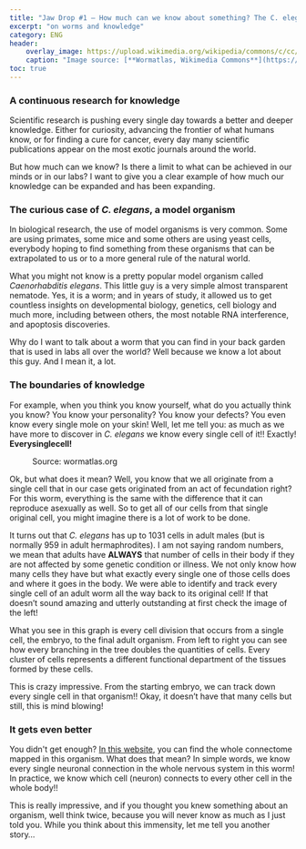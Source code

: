 ```yaml
---
title: "Jaw Drop #1 – How much can we know about something? The C. elegans story."
excerpt: "on worms and knowledge"
category: ENG
header:
    overlay_image: https://upload.wikimedia.org/wikipedia/commons/c/cc/Adult_Caenorhabditis_elegans.jpg
    caption: "Image source: [**Wormatlas, Wikimedia Commons**](https://upload.wikimedia.org/wikipedia/commons/c/cc/Adult_Caenorhabditis_elegans.jpg)"
toc: true
---
```

### A continuous research for knowledge
Scientific research is pushing every single day towards a better and deeper knowledge. Either for curiosity, advancing the frontier of what humans know, or for finding a cure for cancer, every day many scientific publications appear on the most exotic journals around the world.

But how much can we know? Is there a limit to what can be achieved in our minds or in our labs? I want to give you a clear example of how much our knowledge can be expanded and has been expanding.

### The curious case of _C. elegans_, a model organism
In biological research, the use of model organisms is very common. Some are using primates, some mice and some others are using yeast cells, everybody hoping to find something from these organisms that can be extrapolated to us or to a more general rule of the natural world.

What you might not know is a pretty popular model organism called _Caenorhabditis elegans_. This little guy is a very simple almost transparent nematode. Yes, it is a worm; and in years of study, it allowed us to get countless insights on developmental biology, genetics, cell biology and much more, including between others, the most notable RNA interference, and apoptosis discoveries.

Why do I want to talk about a worm that you can find in your back garden that is used in labs all over the world? Well because we know a lot about this guy. And I mean it, a lot.

### The boundaries of knowledge
For example, when you think you know yourself, what do you actually think you know? You know your personality? You know your defects? You even know every single mole on your skin! Well, let me tell you: as much as we have more to discover in _C. elegans_ we know every single cell of it!! Exactly! **Everysinglecell!**

<figure style="width: 300px" class="align-left">
        <img src="https://wormatlas.org/images/embryoniclineage.jpg" alt="">
        <figcaption>Source: wormatlas.org</figcaption>
</figure> 

Ok, but what does it mean? Well, you know that we all originate from a single cell that in our case gets originated from an act of fecundation right? For this worm, everything is the same with the difference that it can reproduce asexually as well. So to get all of our cells from that single original cell, you might imagine there is a lot of work to be done.

It turns out that _C. elegans_ has up to 1031 cells in adult males (but is normally 959 in adult hermaphrodites). I am not saying random numbers, we mean that adults have **ALWAYS** that number of cells in their body if they are not affected by some genetic condition or illness. We not only know how many cells they have but what exactly every single one of those cells does and where it goes in the body. We were able to identify and track every single cell of an adult worm all the way back to its original cell! If that doesn’t sound amazing and utterly outstanding at first check the image of the left!

What you see in this graph is every cell division that occurs from a single cell, the embryo, to the final adult organism. From left to right you can see how every branching in the tree doubles the quantities of cells. Every cluster of cells represents a different functional department of the tissues formed by these cells.

This is crazy impressive. From the starting embryo, we can track down every single cell in that organism!! Okay, it doesn’t have that many cells but still, this is mind blowing!

### It gets even better
You didn't get enough? <a href="https://neurodata.io/project/connectomes/">In this website</a>, you can find the whole connectome mapped in this organism. What does that mean? In simple words, we know every single neuronal connection in the whole nervous system in this worm! In practice, we know which cell (neuron) connects to every other cell in the whole body!!

This is really impressive, and if you thought you knew something about an organism, well think twice, because you will never know as much as I just told you. While you think about this immensity, let me tell you another story…